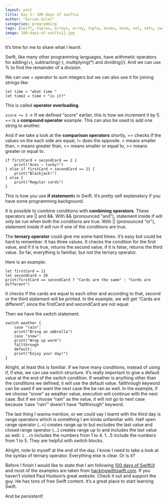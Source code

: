 ```yaml
---
layout: post
title: Day 2: 100 days of swiftui
author: “Gurcan Gulec“
categories: programming
tags: [swift, tuples, arrays, array, tuple, enums, enum, set, sets, swiftui, hackingwithswift]
image: 100-days-of-swiftui2.jpg
---
```


It’s time for me to share what I learnt. 

Swift, like many other programming languages, have arithmetic operators for adding(+), subtracting(-), multiplying(*) and dividing(/). And we can use % to find the remainder of a division.

We can use + operator to sum integers but we can also use it for joining strings like:
```
let time = "what time "
let time2 = time + "is it?"  
```
This is called **operator overloading**.

`score += 5` -> If we defined “score” earlier, this is how we increment it by 5.  += is a **compound operator** example. This can also be used to add one string to another.

And if we take a look at the **comparison operators** shortly, == checks if the values on the each side are equal, != does the opposite. < means smaller than, > means greater than, <= means smaller or equal to, >= means greater or equal to.

```
if firstCard + secondCard == 2 {
    print("Aces – lucky!")
} else if firstCard + secondCard == 21 {
    print("Blackjack!")
} else {
    print("Regular cards")
}
```
This is how you use **if statement**s in Swift. It’s pretty self explanatory if you have some programming background.

It is possible to combine conditions with **combining operators**. These operators are || and &&.  With && (pronounced “and”), statement inside if will only be run when both the conditions are true. With || (pronounced “or”), statement inside if will run if one of the conditions are true.

The **ternary operator** could give me some hard times. It’s easy but could be hard to remember. It has three values. It checks the condition for the first value,  and if it is true, returns the second value, if it is false, returns the third value. So far, everything is familiar, but not the ternary operator. 

Here is an example:
```
let firstCard = 11
let secondCard = 10
print(firstCard == secondCard ? "Cards are the same" : "Cards are different")
```
It checks if the cards are equal to each other and according to that, second or the third statement will be printed. In the example, we will get “Cards are different”, since the firstCard and secondCard are not equal.

Then we have the switch statement.
```
switch weather {
	case "rain":
	print("Bring an umbrella")
	case "snow":
	print("Wrap up warm")
	fallthrough
	default:
	print("Enjoy your day!")
}
```
Alright, at least this is familiar. If we have many conditions, instead of using if, if else, we can use switch structure. It’s really important to give a default value at the end of the switch condition. If weather is anything other than the conditions we defined, it will use the default value. fallthrough keyword can be used if we want the next case the be ran as well. In the example, if we choose “snow” as weather value, execution will continue with the next case.  But if we choose “rain” as the value, it will not go to next case because ‘case “rain”’ doesn’t have “fallthrough” keyword.

The last thing I wanna mention, or we could say I learnt with the third day is range operators which is something I am kinda unfamiliar with. Half open range operator (..<) creates range up to but excludes the last value and closed range operator (…) creates range up to and includes the last value as well.  `1..<5` includes the numbers from 1 to 4. 1…5 include the numbers from 1 to 5. They are helpful with switch blocks.

Alright, note to myself at the end of the day. I know I need to take a look at the syntax of ternary operator. Everything else is clear. Or is it? 

Before I finish I would like to state that I am following [100 days of SwiftUI](https://www.hackingwithswift.com/100/swiftui) and most of the examples are taken from [hackingwithswift.com](https://www.hackingwithswift.com). If you haven’t visited Paul Hudson’s great website. Check it out and support the guy. He has tons of free Swift content. It’s a great place to start learning Swift. 

And be persistent!
